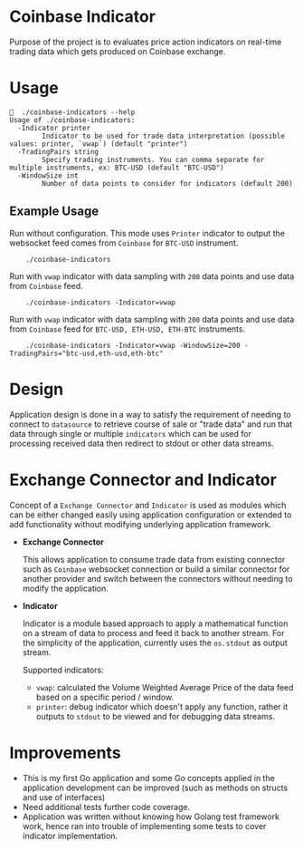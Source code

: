 # Coinbase Indicator 

Purpose of the project is to evaluates price action indicators on real-time trading data which gets produced on Coinbase exchange. 

# Usage

```
🚀  ./coinbase-indicators --help
Usage of ./coinbase-indicators:
  -Indicator printer
        Indicator to be used for trade data interpretation (possible values: printer, `vwap`) (default "printer")
  -TradingPairs string
        Specify trading instruments. You can comma separate for multiple instruments, ex: BTC-USD (default "BTC-USD")
  -WindowSize int
        Number of data points to consider for indicators (default 200)
```

## Example Usage

Run without configuration. This mode uses `Printer` indicator to output the websocket feed comes from `Coinbase` for `BTC-USD` instrument.

        ./coinbase-indicators

Run with `vwap` indicator with data sampling with `200` data points and use data from `Coinbase` feed.

        ./coinbase-indicators -Indicator=vwap

Run with `vwap` indicator with data sampling with `200` data points and use data from `Coinbase` feed for `BTC-USD, ETH-USD, ETH-BTC` instruments.

        ./coinbase-indicators -Indicator=vwap -WindowSize=200 -TradingPairs="btc-usd,eth-usd,eth-btc"
# Design

Application design is done in a way to satisfy the requirement of needing to connect to `datasource` to retrieve course of sale or
"trade data" and run that data through single or multiple `indicators` which can be used for processing received data then redirect to stdout or other data streams.

# Exchange Connector and Indicator

Concept of a `Exchange Connector` and `Indicator` is used as modules which can be either changed easily using application configuration or extended to add functionality without modifying underlying application framework.

- **Exchange Connector**

  This allows application to consume trade data from existing connector such as `Coinbase` websocket connection or build a similar connector for another provider and switch between the connectors without needing to modify the application.

- **Indicator**

  Indicator is a module based approach to apply a mathematical function on a stream of data to process and feed it back to another stream. For the simplicity of the application, currently uses the `os.stdout` as output stream.

  Supported indicators: 
   - `vwap`: calculated the Volume Weighted Average Price of the data feed based on a specific period / window.
   - `printer`: debug indicator which doesn't apply any function, rather it outputs to `stdout` to be viewed and for debugging 
                data streams.

# Improvements

- This is my first Go application and some Go concepts applied in the application development can be improved (such as methods on structs and use of interfaces)
- Need additional tests further code coverage.
- Application was written without knowing how Golang test framework work, hence ran into trouble of implementing some tests to cover indicator implementation.